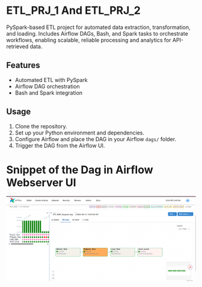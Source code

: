 # ETL_PRJ_1 And ETL_PRJ_2

PySpark-based ETL project for automated data extraction, transformation, and loading. Includes Airflow DAGs, Bash, and Spark tasks to orchestrate workflows, enabling scalable, reliable processing and analytics for API-retrieved data.

## Features

- Automated ETL with PySpark
- Airflow DAG orchestration
- Bash and Spark integration

## Usage

1. Clone the repository.
2. Set up your Python environment and dependencies.
3. Configure Airflow and place the DAG in your Airflow `dags/` folder.
4. Trigger the DAG from the Airflow UI.

# Snippet of the Dag in Airflow Webserver UI

![alt text](image.png)